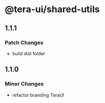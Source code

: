 # @tera-ui/shared-utils

## 1.1.1

### Patch Changes

- build dist folder

## 1.1.0

### Minor Changes

- refactor branding TeraUI
